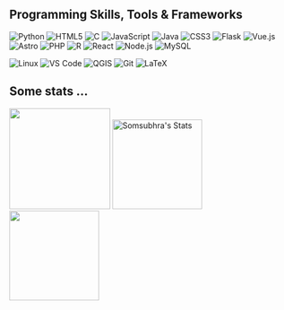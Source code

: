 ## Programming Skills, Tools & Frameworks
![Python](https://img.shields.io/badge/-Python-3776AB?style=flat&logo=python&logoColor=white)
![HTML5](https://img.shields.io/badge/-HTML5-E34F26?style=flat&logo=html5&logoColor=white)
![C](https://img.shields.io/badge/-C-A8B9CC?style=flat&logo=c&logoColor=white)
![JavaScript](https://img.shields.io/badge/-JavaScript-FFEB00?style=flat&logo=javascript&logoColor=black)
![Java](https://img.shields.io/badge/-Java-007396?style=flat&logo=java&logoColor=white)
![CSS3](https://img.shields.io/badge/-CSS3-1572B6?style=flat&logo=css3&logoColor=white)
![Flask](https://img.shields.io/badge/-Flask-000000?style=flat&logo=flask&logoColor=white)
![Vue.js](https://img.shields.io/badge/-Vue.js-4FC08D?style=flat&logo=vue.js&logoColor=white)
![Astro](https://img.shields.io/badge/-Astro-FF5C00?style=flat&logo=astro&logoColor=white)
![PHP](https://img.shields.io/badge/-PHP-777BB4?style=flat&logo=php&logoColor=white)
![R](https://img.shields.io/badge/-R-276DC3?style=flat&logo=r&logoColor=white)
![React](https://img.shields.io/badge/-React-61DAFB?style=flat&logo=react&logoColor=black)
![Node.js](https://img.shields.io/badge/-Node.js-339933?style=flat&logo=node.js&logoColor=white)
![MySQL](https://img.shields.io/badge/-MySQL-4479A1?style=flat&logo=mysql&logoColor=white)

![Linux](https://img.shields.io/badge/-Linux-FCC624?style=flat&logo=linux&logoColor=black)
![VS Code](https://img.shields.io/badge/-VS%20Code-007ACC?style=flat&logo=visualstudiocode&logoColor=white)
![QGIS](https://img.shields.io/badge/-QGIS-66A01D?style=flat&logo=qgis&logoColor=white)
![Git](https://img.shields.io/badge/-Git-F05032?style=flat&logo=git&logoColor=white)
![LaTeX](https://img.shields.io/badge/-LaTeX-008080?style=flat&logo=latex&logoColor=white)

## Some stats ...
<img src="https://github-readme-stats.vercel.app/api/top-langs/?username=somsubhra04&layout=compact&theme=dark" height="180">
<img src="https://github-readme-stats.vercel.app/api?username=somsubhra04&hide=issue&show_icons=true&theme=gotham" alt="Somsubhra's Stats" height="160">
<a href="https://github.com/somsubhra04">           
<img src="https://github-readme-streak-stats.herokuapp.com/?user=somsubhra04&theme=onedark&count_private=true&theme=gotham" height=160>
</a>

